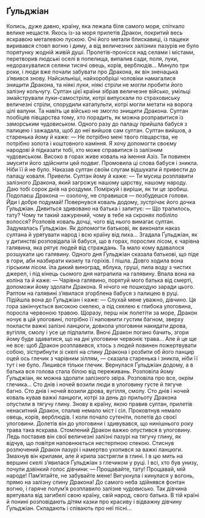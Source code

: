 ## Ґульджіан

Колись, дуже давно, країну, яка лежала біля самого моря, спіткало велике нещастя. Якось із-за моря прилетів Дракон, покритий весь яскравою металевою лускою. Очі його метали блискавиці, із пащеки виривався стовп вогню і диму, а від величезних залізних пазурів не було порятунку жодній живій душі.
Пролетів-пронісся над селами і містами, перетворив людські оселі в попелища, випалив сади, поля, луки, недорахувалися селяни тисячі овець, корів, верблюдів...
Минуло три роки, і люди вже почали забувати про Дракона, як він зненацька з’явився знову. Найсильніші, найхоробріші чоловіки намагалися знищити Дракона, та ніякі луки, ніякі стріли не могли пробити його залізну кольчугу. Султан цієї країни зібрав величезне військо, умільці змайстрували луки-самостріли, котрі випускали по страховиську величезні стріли, спорудили катапульти, котрі могли метати на ворога цілі валуни. Та навіть це військо не змогло знищити Дракона. Султан пообіцяв півцарства тому, хто порадить, як можна розправитися із заморським чудовиськом.
Одного разу до палацу прийшла бабуся з палицею і зажадала, щоб до неї вийшов сам султан. Султан вийшов, а старенька йому й каже:
— Не потрібно мені твого півцарства, не потрібно золота і коштовного каміння. Я хочу допомогти своєму народові й підказати тобі, хто може справитися із залізним чудовиськом. Високо в горах живе коваль на імення Азіз. Ти повинен змусити його здійснити цей подвиг.
Промовила ці слова бабуся і зникла. Ніби її й не було. Наказав султан своїм слугам відшукати й привести до палацу коваля. Привели. Султан йому й каже:
— Ти мусиш розплавити залізного Дракона, який загрожує нашому царству, нашому народу. Даю тобі сорок днів на роздуми. Поміркуй і виріши, як ти це зробиш. Подолаєш Дракона — озолочу, не справишся — позбудешся голови. Йди і добре подумай!
Повернувся коваль додому, зустрічає його дочка Ґульджіан. Дивиться здивовано на батька і запитує:
— Що трапилось, тату? Чому ти такий зажурений, чому в тебе на скронях побіліло волосся?
Розповів коваль дочці, чого від нього вимагає султан. Задумалась Ґульджіан. Як допомогти батькові, як виконати наказ султана й урятувати народ і всю країну від лиха...
Згадала Ґульджіан, як у дитинстві розповідала їй бабуся, що в горах, порослих лісом, є чарівна галявина, яка рятує людей від страждань. Та мало кому вдавалося розшукати цю галявину.
Одного дня Ґульджіан сказала батькові, що піде в гори, аби назбирати кизилу та горіхів. І пішла. Довго ходила вона гірським лісом. їла дикий виноград, яблука, груші, пила воду з чистих джерел, і під кінець сьомого дня натрапила на галявину. Впала вона на коліна та й каже:
— Чарівна галявино, порятуй мого батька від смерті, допоможи йому здолати Дракона. Я нічого не пошкодую заради цього. Раптом на галявині з’явилася згорблена бабуся з палицею в руці. Підійшла вона до Ґульджіан і каже:
— Слухай мене уважно, дівчино. Ця гора закінчується високою скелею, а під скелею є глибока улоговина, поросла червоною травою. Щоразу, перш ніж полетіти за море, Дракон ночує в цій улоговині, потрібно її наповнити густим багном, зверху покласти важкі залізні ланцюги, довкола улоговини накидати дрова, вугілля, смолу і усе це підпалити. Вночі Дракон погано бачить, згори йому буде здаватися, що на дні улоговини червоніє трава... Але й це ще не все: щоб Дракон розплавився, хтось з людей повинен пожертвувати собою, зістрибнути зі скелі на спину Дракона і розбити об його панцир оцей ось глечик з чарівним зіллям, — сказала старенька і зникла, ніби її тут і не було. Лишився тільки глечик.
Вернулася Ґульджіан додому, а в батька вся голова стала білою від переживань. Розповіла йому Ґульджіан, як можна здолати залізного звіра. Розповіла про все, окрім глечика...
Сто днів і ночей возили люди в улоговину густе й тягуче багно. Сто днів і ночей возили дрова, вугілля, смолу. Сто днів і ночей коваль кував важкі ланцюги, котрі за день до прильоту Дракона опустили в тягучу глину.
Знову в країну, якою правив султан, прилетів ненаситний Дракон, спалив немало міст і сіл. Проковтнув немало овець, корів, верблюдів. І коли почало сутеніти, полетів до своєї улоговини. Долетів він до улоговини і здивувався, що нинішнього року трава така яскрава. Стомлений Дракон важко опустився в улоговину. Ледь поставив він свої величезні залізні пазурі на тягучу глину, як відчув, що повітря наповнюється нестерпною спекою. Стиснув розлючений Дракон пазурі і намертво ухопився за важкі ланцюги. Змахнув він крилами, але й крила застрягли в глині. І в цю мить на вершині скелі з’явилася Ґульджіан з глечиком у руці. І всі, хто був унизу, почули дзвінкий голос дівчини:
— Прощавайте, тату! Прощавай, мій народе! Пам’ятайте, не забувайте мене!
Вигукнула і кинулася у вогонь, прямо на залізну спину Дракона! До самого неба здійнявся фонтан вогню, і гаряче полум’я розплавило залізне чудовисько. Так дівчина врятувала від загибелі свою країну, свій народ, свого батька. В тій країні й понині розповідають дітям казки про красиву і відважну дівчину Ґульджіан. Складають і співають про неї пісні...
